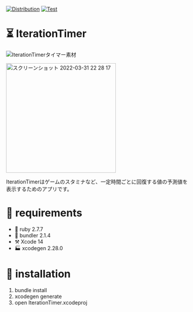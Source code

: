 [![Distribution](https://github.com/hal1437/IterationTimer/actions/workflows/distribution.yml/badge.svg?branch=main)](https://github.com/hal1437/IterationTimer/actions/workflows/distribution.yml)
[![Test](https://github.com/hal1437/IterationTimer/actions/workflows/test.yml/badge.svg)](https://github.com/hal1437/IterationTimer/actions/workflows/test.yml)

# ⏳ IterationTimer

![IterationTimerタイマー素材](https://user-images.githubusercontent.com/8135472/161307247-4fcfd0d4-14b0-4ef5-829e-f4e861fc457d.png)


<img width="300" alt="スクリーンショット 2022-03-31 22 28 17" src="https://user-images.githubusercontent.com/8135472/161067739-0b422457-3313-4ab8-b0fa-da3cec273d09.png">

IterationTimerはゲームのスタミナなど、一定時間ごとに回復する値の予測値を表示するためのアプリです。

# 🧰 requirements
- 💎 ruby 2.7.7
- 🧵 bundler 2.1.4
- ⚒️ Xcode 14
- 🏭 xcodegen 2.28.0

# 🚪 installation
1. bundle install
1. xcodegen generate
1. open IterationTimer.xcodeproj
